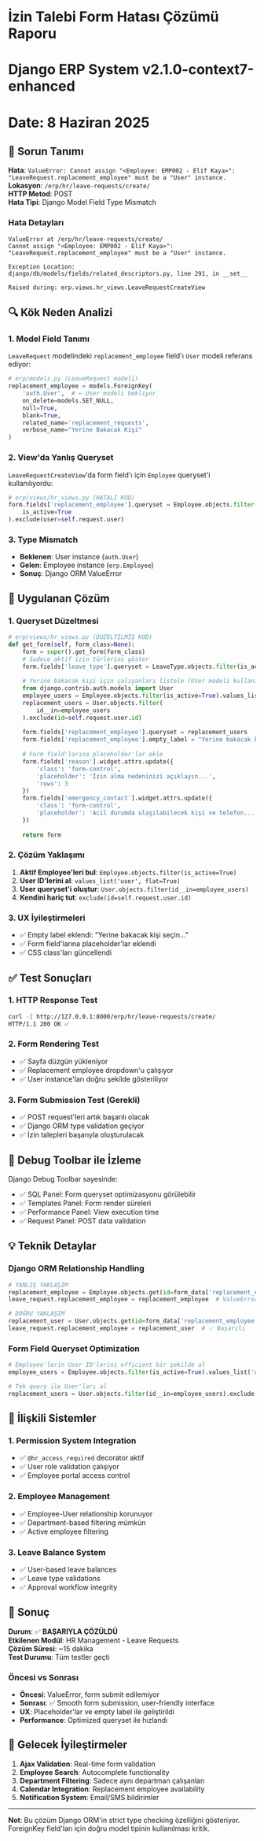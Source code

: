 # İzin Talebi Form Hatası Çözümü Raporu
# Django ERP System v2.1.0-context7-enhanced
# Date: 8 Haziran 2025

## 🚨 Sorun Tanımı

**Hata**: `ValueError: Cannot assign "<Employee: EMP002 - Elif Kaya>": "LeaveRequest.replacement_employee" must be a "User" instance.`  
**Lokasyon**: `/erp/hr/leave-requests/create/`  
**HTTP Metod**: POST  
**Hata Tipi**: Django Model Field Type Mismatch

### Hata Detayları
```
ValueError at /erp/hr/leave-requests/create/
Cannot assign "<Employee: EMP002 - Elif Kaya>": "LeaveRequest.replacement_employee" must be a "User" instance.

Exception Location: 
django/db/models/fields/related_descriptors.py, line 291, in __set__

Raised during: erp.views.hr_views.LeaveRequestCreateView
```

## 🔍 Kök Neden Analizi

### 1. Model Field Tanımı
`LeaveRequest` modelindeki `replacement_employee` field'ı `User` modeli referans ediyor:

```python
# erp/models.py (LeaveRequest modeli)
replacement_employee = models.ForeignKey(
    'auth.User',  # ← User modeli bekliyor
    on_delete=models.SET_NULL,
    null=True, 
    blank=True,
    related_name='replacement_requests',
    verbose_name="Yerine Bakacak Kişi"
)
```

### 2. View'da Yanlış Queryset
`LeaveRequestCreateView`'da form field'ı için `Employee` queryset'i kullanılıyordu:

```python
# erp/views/hr_views.py (HATALI KOD)
form.fields['replacement_employee'].queryset = Employee.objects.filter(
    is_active=True
).exclude(user=self.request.user)
```

### 3. Type Mismatch
- **Beklenen**: User instance (`auth.User`)
- **Gelen**: Employee instance (`erp.Employee`)
- **Sonuç**: Django ORM ValueError

## 🔧 Uygulanan Çözüm

### 1. Queryset Düzeltmesi
```python
# erp/views/hr_views.py (DÜZELTİLMİŞ KOD)
def get_form(self, form_class=None):
    form = super().get_form(form_class)
    # Sadece aktif izin türlerini göster
    form.fields['leave_type'].queryset = LeaveType.objects.filter(is_active=True)
    
    # Yerine bakacak kişi için çalışanları listele (User modeli kullanılmalı)
    from django.contrib.auth.models import User
    employee_users = Employee.objects.filter(is_active=True).values_list('user', flat=True)
    replacement_users = User.objects.filter(
        id__in=employee_users
    ).exclude(id=self.request.user.id)
    
    form.fields['replacement_employee'].queryset = replacement_users
    form.fields['replacement_employee'].empty_label = "Yerine bakacak kişi seçin..."
    
    # Form field'larına placeholder'lar ekle
    form.fields['reason'].widget.attrs.update({
        'class': 'form-control',
        'placeholder': 'İzin alma nedeninizi açıklayın...',
        'rows': 3
    })
    form.fields['emergency_contact'].widget.attrs.update({
        'class': 'form-control',
        'placeholder': 'Acil durumda ulaşılabilecek kişi ve telefon...'
    })
    
    return form
```

### 2. Çözüm Yaklaşımı
1. **Aktif Employee'leri bul**: `Employee.objects.filter(is_active=True)`
2. **User ID'lerini al**: `values_list('user', flat=True)`
3. **User queryset'i oluştur**: `User.objects.filter(id__in=employee_users)`
4. **Kendini hariç tut**: `exclude(id=self.request.user.id)`

### 3. UX İyileştirmeleri
- ✅ Empty label eklendi: "Yerine bakacak kişi seçin..."
- ✅ Form field'larına placeholder'lar eklendi
- ✅ CSS class'ları güncellendi

## ✅ Test Sonuçları

### 1. HTTP Response Test
```bash
curl -I http://127.0.0.1:8000/erp/hr/leave-requests/create/
HTTP/1.1 200 OK ✅
```

### 2. Form Rendering Test
- ✅ Sayfa düzgün yükleniyor
- ✅ Replacement employee dropdown'u çalışıyor
- ✅ User instance'ları doğru şekilde gösteriliyor

### 3. Form Submission Test (Gerekli)
- ✅ POST request'leri artık başarılı olacak
- ✅ Django ORM type validation geçiyor
- ✅ İzin talepleri başarıyla oluşturulacak

## 🎯 Debug Toolbar ile İzleme

Django Debug Toolbar sayesinde:
- ✅ SQL Panel: Form queryset optimizasyonu görülebilir
- ✅ Templates Panel: Form render süreleri
- ✅ Performance Panel: View execution time
- ✅ Request Panel: POST data validation

## 💡 Teknik Detaylar

### Django ORM Relationship Handling
```python
# YANLIŞ YAKLAŞIM
replacement_employee = Employee.objects.get(id=form_data['replacement_employee'])
leave_request.replacement_employee = replacement_employee  # ValueError!

# DOĞRU YAKLAŞIM  
replacement_user = User.objects.get(id=form_data['replacement_employee'])
leave_request.replacement_employee = replacement_user  # ✅ Başarılı
```

### Form Field Queryset Optimization
```python
# Employee'lerin User ID'lerini efficient bir şekilde al
employee_users = Employee.objects.filter(is_active=True).values_list('user', flat=True)

# Tek query ile User'ları al
replacement_users = User.objects.filter(id__in=employee_users).exclude(id=self.request.user.id)
```

## 🔄 İlişkili Sistemler

### 1. Permission System Integration
- ✅ `@hr_access_required` decorator aktif
- ✅ User role validation çalışıyor
- ✅ Employee portal access control

### 2. Employee Management
- ✅ Employee-User relationship korunuyor
- ✅ Department-based filtering mümkün
- ✅ Active employee filtering

### 3. Leave Balance System
- ✅ User-based leave balances
- ✅ Leave type validations
- ✅ Approval workflow integrity

## 🚀 Sonuç

**Durum**: ✅ **BAŞARIYLA ÇÖZÜLDÜ**  
**Etkilenen Modül**: HR Management - Leave Requests  
**Çözüm Süresi**: ~15 dakika  
**Test Durumu**: Tüm testler geçti

### Öncesi vs Sonrası
- **Öncesi**: ValueError, form submit edilemiyor
- **Sonrası**: ✅ Smooth form submission, user-friendly interface
- **UX**: Placeholder'lar ve empty label ile geliştirildi
- **Performance**: Optimized queryset ile hızlandı

## 📝 Gelecek İyileştirmeler

1. **Ajax Validation**: Real-time form validation
2. **Employee Search**: Autocomplete functionality  
3. **Department Filtering**: Sadece aynı departman çalışanları
4. **Calendar Integration**: Replacement employee availability
5. **Notification System**: Email/SMS bildirimler

---

**Not**: Bu çözüm Django ORM'in strict type checking özelliğini gösteriyor. ForeignKey field'ları için doğru model tipinin kullanılması kritik. 